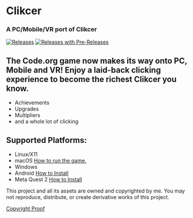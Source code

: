 # Clikcer
### A PC/Mobile/VR port of Clikcer

[![Releases](https://img.shields.io/github/v/release/Blockyheadman/Clikcer)](https://github.com/Blockyheadman/Clikcer/releases)
[![Releases with Pre-Releases](https://img.shields.io/github/v/release/Blockyheadman/Clikcer?include_prereleases)](https://github.com/Blockyheadman/Clikcer/releases)
<!-- [![Clikcer on Quest 2](https://img.shields.io/badge/Get-On%20Oculus%20Store-blue)](https://www.oculus.com/experiences/quest/5507840142677277/) -->

## The Code.org game now makes its way onto PC, Mobile and VR! Enjoy a laid-back clicking experience to become the richest Clikcer you know.
* Achievements
* Upgrades
* Multipliers
* and a whole lot of clicking

## Supported Platforms:
* Linux/X11
* macOS [How to run the game.](https://docs.godotengine.org/en/3.5/tutorials/export/running_on_macos.html?highlight=macOS#app-is-signed-including-ad-hoc-signatures-but-not-notarized)
* Windows
* Android [How to Install](https://github.com/Blockyheadman/Clikcer/wiki/How-to-install-on..#how-to-install-on-android)
* Meta Quest 2 [How to Install](https://github.com/Blockyheadman/Clikcer/wiki/How-to-install-on..#how-to-install-on-meta-quest-12pro-2)

This project and all its assets are owned and copyrighted by me. You may not reproduce, distribute, or create derivative works of this project.

[Copyright Proof](https://docs.github.com/en/repositories/managing-your-repositorys-settings-and-features/customizing-your-repository/licensing-a-repository#:~:text=You%27re%20under%20no%20obligation%20to%20choose%20a%20license.%20However%2C%20without%20a%20license%2C%20the%20default%20copyright%20laws%20apply%2C%20meaning%20that%20you%20retain%20all%20rights%20to%20your%20source%20code%20and%20no%20one%20may%20reproduce%2C%20distribute%2C%20or%20create%20derivative%20works%20from%20your%20work.)
